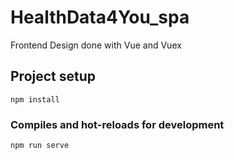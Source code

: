 # HealthData4You_spa

Frontend Design done with Vue and Vuex

## Project setup

```
npm install
```

### Compiles and hot-reloads for development

```
npm run serve
```